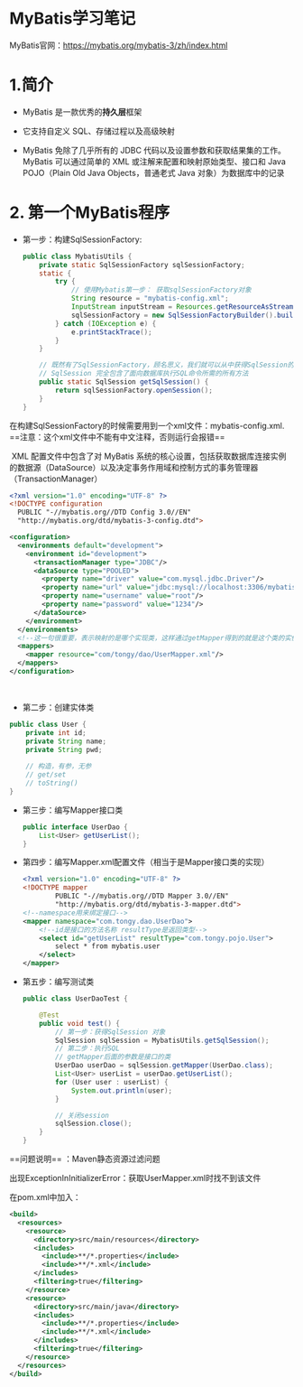 #   MyBatis学习笔记



 MyBatis官网：https://mybatis.org/mybatis-3/zh/index.html

# 1.简介

* MyBatis 是一款优秀的**持久层**框架

* 它支持自定义 SQL、存储过程以及高级映射

* MyBatis 免除了几乎所有的 JDBC 代码以及设置参数和获取结果集的工作。MyBatis 可以通过简单的 XML 或注解来配置和映射原始类型、接口和 Java POJO（Plain Old Java Objects，普通老式 Java 对象）为数据库中的记录



# 2. 第一个MyBatis程序

* 第一步：构建SqlSessionFactory:

  ```java
  public class MybatisUtils {
      private static SqlSessionFactory sqlSessionFactory;
      static {
          try {
              // 使用Mybatis第一步： 获取sqlSessionFactory对象
              String resource = "mybatis-config.xml";
              InputStream inputStream = Resources.getResourceAsStream(resource);
              sqlSessionFactory = new SqlSessionFactoryBuilder().build(inputStream);
          } catch (IOException e) {
              e.printStackTrace();
          }
      }
  
      // 既然有了SqlSessionFactory，顾名思义，我们就可以从中获得SqlSession的实例了。
      // SqlSession 完全包含了面向数据库执行SQL命令所需的所有方法
      public static SqlSession getSqlSession() {
          return sqlSessionFactory.openSession();
      }
  }
  ```



​       在构建SqlSessionFactory的时候需要用到一个xml文件：mybatis-config.xml.  ==注意：这个xml文件中不能有中文注释，否则运行会报错==

​       XML 配置文件中包含了对 MyBatis 系统的核心设置，包括获取数据库连接实例的数据源（DataSource）以及决定事务作用域和控制方式的事务管理器 （TransactionManager）

```xml
<?xml version="1.0" encoding="UTF-8" ?>
<!DOCTYPE configuration
  PUBLIC "-//mybatis.org//DTD Config 3.0//EN"
  "http://mybatis.org/dtd/mybatis-3-config.dtd">

<configuration>
  <environments default="development">
    <environment id="development">
      <transactionManager type="JDBC"/>
      <dataSource type="POOLED">
        <property name="driver" value="com.mysql.jdbc.Driver"/>
        <property name="url" value="jdbc:mysql://localhost:3306/mybatis?useSSL=false&amp;useUnicode=true&amp;characterEncoding=UTF-8"/>
        <property name="username" value="root"/>
        <property name="password" value="1234"/>
      </dataSource>
    </environment>
  </environments>
  <!--这一句很重要，表示映射的是哪个实现类，这样通过getMapper得到的就是这个类的实例-->
  <mappers>
    <mapper resource="com/tongy/dao/UserMapper.xml"/>
  </mappers>
</configuration>
```

​      

* 第二步：创建实体类

```java
public class User {
    private int id;
    private String name;
    private String pwd;
    
    // 构造，有参，无参
    // get/set
    // toString()
}
```



* 第三步：编写Mapper接口类

  ```java
  public interface UserDao {
      List<User> getUserList();
  }
  ```

* 第四步：编写Mapper.xml配置文件（相当于是Mapper接口类的实现）

  ```xml
  <?xml version="1.0" encoding="UTF-8" ?>
  <!DOCTYPE mapper
          PUBLIC "-//mybatis.org//DTD Mapper 3.0//EN"
          "http://mybatis.org/dtd/mybatis-3-mapper.dtd">
  <!--namespace用来绑定接口-->
  <mapper namespace="com.tongy.dao.UserDao">
      <!--id是接口的方法名称 resultType是返回类型-->
      <select id="getUserList" resultType="com.tongy.pojo.User">
          select * from mybatis.user
      </select>
  </mapper>
  ```

* 第五步：编写测试类

  ```java
  public class UserDaoTest {
  
      @Test
      public void test() {
          // 第一步：获得SqlSession 对象
          SqlSession sqlSession = MybatisUtils.getSqlSession();
          // 第二步：执行SQL
          // getMapper后面的参数是接口的类
          UserDao userDao = sqlSession.getMapper(UserDao.class);
          List<User> userList = userDao.getUserList();
          for (User user : userList) {
              System.out.println(user);
          }
  
          // 关闭session
          sqlSession.close();
      }
  }
  ```



==问题说明== ：Maven静态资源过滤问题

出现ExceptionInInitializerError：获取UserMapper.xml时找不到该文件

在pom.xml中加入：

```xml
<build>
  <resources>
    <resource>
      <directory>src/main/resources</directory>
      <includes>
        <include>**/*.properties</include>
        <include>**/*.xml</include>
      </includes>
      <filtering>true</filtering>
    </resource>
    <resource>
      <directory>src/main/java</directory>
      <includes>
        <include>**/*.properties</include>
        <include>**/*.xml</include>
      </includes>
      <filtering>true</filtering>
    </resource>
  </resources>
</build>
```

